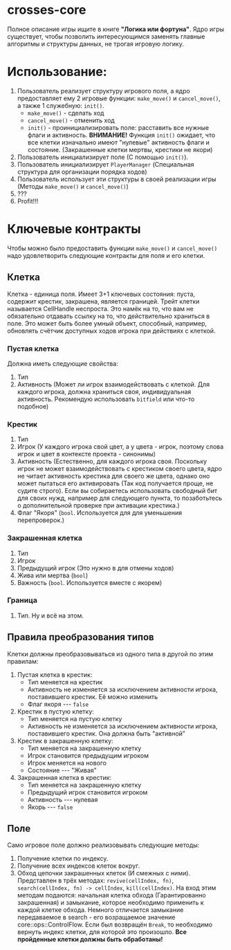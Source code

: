 # crosses-core

Полное описание игры ищите в книге **"Логика или фортуна"**. Ядро игры существует, чтобы позволить интересующимся заменять главные алгоритмы и структуры данных, не трогая игровую логику.

# Использование:

1. Пользователь реализует структуру игрового поля, а ядро предоставляет ему 2 игровые функции: `make_move()` и `cancel_move()`, а также 1 служебную: `init()`.
	- `make_move()` - сделать ход
	- `cancel_move()` - отменить ход
	- `init()` - проинициализировать поле: расставить все нужные флаги и активность. **ВНИМАНИЕ!** Функция `init()` ожидает, что все клетки изначально имеют "нулевые" активность флаги и состояние. (Закрашенные клетки мертвы, крестики не якори)
2. Пользователь инициализирует поле (С помощью `init()`).
3. Пользователь инициализирует `PlayerManager` (Специальная структура для организации порядка ходов)
4. Пользователь использует эти структуры в своей реализации игры (Методы `make_move()` и `cancel_move()`)
5. ???
6. Profit!!!

# Ключевые контракты

Чтобы можно было предоставить функции `make_move()` и `cancel_move()` надо удовлетворить следующие контракты для поля и его клетки.

## Клетка

Клетка - единица поля. Имеет 3+1 ключевых состояния: пуста, содержит крестик, закрашена, является границей. Трейт клетки называется CellHandle неспроста. Это намёк на то, что вам не обязательно отдавать ссылку на то, что действительно храниться в поле. Это может быть более умный объект, способный, например, обновлять счётчик доступных ходов игрока при действиях с клеткой.

### Пустая клетка

Должна иметь следующие свойства:
1. Тип
2. Активность (Может ли игрок взаимодействовать с клеткой. Для каждого игрока, должна храниться своя, индивидуальная активность. Рекомендую использовать `bitfield` или что-то подобное)

### Крестик

1. Тип
2. Игрок (У каждого игрока свой цвет, а у цвета - игрок, поэтому слова игрок и цвет в контексте проекта - синонимы)
3. Активность (Естественно, для каждого игрока своя. Поскольку игрок не может взаимодействовать с крестиком своего цвета, ядро не читает активность крестика для своего же цвета, однако оно может пытаться его активировать (Так код получается проще, не судите строго). Если вы собираетесь использовать свободный бит для своих нужд, например для следующего пункта, то позаботьтесь о дополнительной проверке при активации крестика.)
4. Флаг "Якоря" (`bool`. Используется для для уменьшения перепроверок.)

### Закрашенная клетка

1. Тип
2. Игрок
3. Предыдущий игрок (Это нужно в для отмены ходов)
4. Жива или мертва (`bool`)
5. Важность (`bool`. Используется вместе с якорем)

### Граница

1. Тип. Ну и всё на этом.

## Правила преобразования типов
Клетки должны преобразовываться из одного типа в другой по этим правилам:

1. Пустая клетка в крестик:
	- Тип меняется на крестик
	- Активность не изменяется за исключением активности игрока, поставившего крестик. Её можно изменить
	- Флаг якоря --- `false`
2. Крестик в пустую клетку:
	- Тип меняется на пустую клетку
	- Активность не изменяется за исключением активности игрока, поставившего крестик. Она должна быть "активной"
3. Крестик в закрашенную клетку:
	- Тип меняется на закрашенную клетку
	- Игрок становится предыдущим игроком
	- Игрок меняется на нового
	- Состояние --- "Живая"
4. Закрашенная клетка в крестик:
	- Тип меняется на закрашенную клетку
	- Предыдущий игрок становится игроком
	- Активность --- нулевая
	- Якорь --- `false`
	
## Поле

Само игровое поле должно реализовывать следующие методы:
1. Получение клетки по индексу.
2. Получение всех индексов клеток вокруг.
3. Обход цепочки закрашенных клеток (И смежных с ними). Представлен в трёх методах: `revive(cellIndex, fn)`, `search(cellIndex, fn) -> cellIndex`, `kill(cellIndex)`. На вход этим методам подаются: начальная клетка обхода (Гарантированно закрашенная) и замыкание, которое необходимо применить к каждой клетке обхода. Немного отличается замыкание передаваемое в search - его возращаемое значение core::ops::ControlFlow. Если был возвращён `Break`, то необходимо вернуть индекс клетки, для которой это произошло. **Все пройденные клетки должны быть обработаны!**


